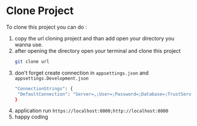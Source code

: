 # Clone Project

To clone this project you can do :

1. copy the url cloning project and than add open your directory you wanna use.
2. after opening the directory open your terminal and clone this project
   ```bash
   git clone url
   ```
4. don't forget create connection in `appsettings.json` and `appsettings.Development.json`
   ```bash
   "ConnectionStrings": {
    "DefaultConnection": "Server=,;User=;Password=;Database=;TrustServerCertificate=True"
   }
   ```
5. application run `https://localhost:8000;http://localhost:8000`
6. happy coding
